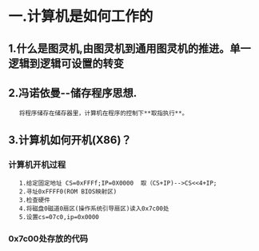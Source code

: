# 一.计算机是如何工作的
  ## 1.什么是图灵机,由图灵机到通用图灵机的推进。单一逻辑到逻辑可设置的转变
  ## 2.冯诺依曼--**储存程序思想**.
       将程序储存在储存器里，计算机在程序的控制下**取指执行**。
  ## 3.计算机如何开机(X86)？
  ### 计算机开机过程
       1.给定固定地址 CS=0xFFFf;IP=0X0000  取（CS+IP)-->CS<<4+IP;
       2.寻址0xFFFF0(ROM BIOS映射区)
       3.检查硬件
       4.将磁盘0磁道0扇区(操作系统引导扇区)读入0x7c00处
       5.设置cs=07c0,ip=0x0000
 ### 0x7c00处存放的代码
       

